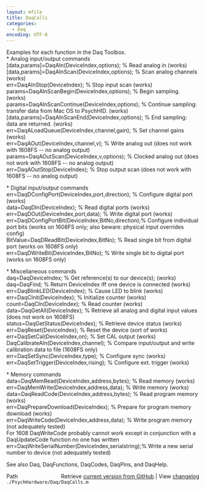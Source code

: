 ```yaml
---
layout: mfile
title: DaqCalls
categories:
  - Daq
encoding: UTF-8
---
```


Examples for each function in the Daq Toolbox.  
\* Analog input/output commands  
[data,params]=DaqAIn(DeviceIndex,options);                   % Read analog in (works)  
[data,params]=DaqAInScan(DeviceIndex,options);               % Scan analog channels (works)  
          err=DaqAInStop(DeviceIndex);                       % Stop input scan (works)  
       params=DaqAInScanBegin(DeviceIndex,options);          % Begin sampling. (works)  
       params=DaqAInScanContinue(DeviceIndex,options);       % Continue sampling: transfer data from Mac OS to PsychHID. (works)  
[data,params]=DaqAInScanEnd(DeviceIndex,options);            % End sampling: data are returned. (works)  
          err=DaqALoadQueue(DeviceIndex,channel,gain);       % Set channel gains (works)  
          err=DaqAOut(DeviceIndex,channel,v);                % Write analog out (does not work with 1608FS -- no analog output)  
       params=DaqAOutScan(DeviceIndex,v,options);            % Clocked analog out (does not work with 1608FS -- no analog output)  
          err=DaqAOutStop(DeviceIndex);                      % Stop output scan (does not work with 1608FS -- no analog output)  

\* Digital input/output commands  
          err=DaqDConfigPort(DeviceIndex,port,direction);    % Configure digital port (works)  
         data=DaqDIn(DeviceIndex);                           % Read digital ports (works)  
          err=DaqDOut(DeviceIndex,port,data);                % Write digital port (works)  
          err=DaqDConfigPortBit(DeviceIndex,BitNo,direction);% Configure individual port bits (works on 1608FS only; also beware: physical input overrides config)  
     BitValue=DaqDReadBit(DeviceIndex,BitNo);                % Read single bit from digital port (works on 1608FS only)  
          err=DaqDWriteBit(DeviceIndex,BitNo);               % Write single bit to digital port (works on 1608FS only)  

\* Miscellaneous commands  
          daq=DaqDeviceIndex;                                % Get reference(s) to our device(s); (works)  
          daq=DaqFind;                                       % Return DeviceIndex iff one device is connected (works)  
          err=DaqBlinkLED(DeviceIndex);                      % Cause LED to blink (works)  
          err=DaqCInit(DeviceIndex);                         % Initialize counter (works)  
        count=DaqCIn(DeviceIndex);                           % Read counter (works)  
         data=DaqGetAll(DeviceIndex);                        % Retrieve all analog and digital input values (does not work on 1608FS)  
       status=DaqGetStatus(DeviceIndex);                     % Retrieve device status (works)  
          err=DaqReset(DeviceIndex);                         % Reset the device (sort of works)  
          err=DaqSetCal(DeviceIndex,on);                     % Set CAL output (works)  
              DaqCalibrateAIn(DeviceIndex,channel);          % Compare input/output and write calibration data to file (1608FS only)  
          err=DaqSetSync(DeviceIndex,type);                  % Configure sync (works)  
          err=DaqSetTrigger(DeviceIndex,rising);             % Configure ext. trigger (works)  

\* Memory commands  
         data=DaqMemRead(DeviceIndex,address,bytes);         % Read memory (works)  
          err=DaqMemWrite(DeviceIndex,address,data);         % Write memory (works)  
         data=DaqReadCode(DeviceIndex,address,bytes);        % Read program memory (works)  
          err=DaqPrepareDownload(DeviceIndex);               % Prepare for program memory download (works)  
          err=DaqWriteCode(DeviceIndex,address,data);        % Write program memory (not adequately tested)  
For 1608 DaqWriteCode probably cannot work except in conjunction with a DaqUpdateCode function no one has written  
          err=DaqWriteSerialNumber(DeviceIndex,serialstring);% Write a new serial number to device (not adequately tested)  

See also Daq, DaqFunctions, DaqCodes, DaqPins, and DaqHelp.  


<div class="code_header" style="text-align:right;">
  <span style="float:left;">Path&nbsp;&nbsp;</span> <span class="counter">Retrieve <a href=
  "https://raw.github.com/Psychtoolbox-3/Psychtoolbox-3/beta/./PsychHardware/Daq/DaqCalls.m">current version from GitHub</a> | View <a href=
  "https://github.com/Psychtoolbox-3/Psychtoolbox-3/commits/beta/./PsychHardware/Daq/DaqCalls.m">changelog</a></span>
</div>
<div class="code">
  <code>./PsychHardware/Daq/DaqCalls.m</code>
</div>
